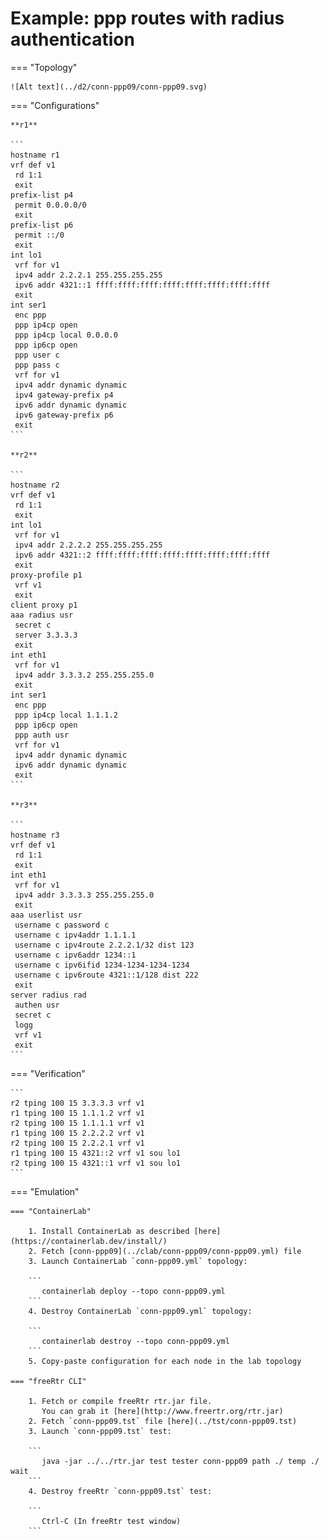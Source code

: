# Example: ppp routes with radius authentication

=== "Topology"

    ![Alt text](../d2/conn-ppp09/conn-ppp09.svg)

=== "Configurations"

    **r1**

    ```
    hostname r1
    vrf def v1
     rd 1:1
     exit
    prefix-list p4
     permit 0.0.0.0/0
     exit
    prefix-list p6
     permit ::/0
     exit
    int lo1
     vrf for v1
     ipv4 addr 2.2.2.1 255.255.255.255
     ipv6 addr 4321::1 ffff:ffff:ffff:ffff:ffff:ffff:ffff:ffff
     exit
    int ser1
     enc ppp
     ppp ip4cp open
     ppp ip4cp local 0.0.0.0
     ppp ip6cp open
     ppp user c
     ppp pass c
     vrf for v1
     ipv4 addr dynamic dynamic
     ipv4 gateway-prefix p4
     ipv6 addr dynamic dynamic
     ipv6 gateway-prefix p6
     exit
    ```

    **r2**

    ```
    hostname r2
    vrf def v1
     rd 1:1
     exit
    int lo1
     vrf for v1
     ipv4 addr 2.2.2.2 255.255.255.255
     ipv6 addr 4321::2 ffff:ffff:ffff:ffff:ffff:ffff:ffff:ffff
     exit
    proxy-profile p1
     vrf v1
     exit
    client proxy p1
    aaa radius usr
     secret c
     server 3.3.3.3
     exit
    int eth1
     vrf for v1
     ipv4 addr 3.3.3.2 255.255.255.0
     exit
    int ser1
     enc ppp
     ppp ip4cp local 1.1.1.2
     ppp ip6cp open
     ppp auth usr
     vrf for v1
     ipv4 addr dynamic dynamic
     ipv6 addr dynamic dynamic
     exit
    ```

    **r3**

    ```
    hostname r3
    vrf def v1
     rd 1:1
     exit
    int eth1
     vrf for v1
     ipv4 addr 3.3.3.3 255.255.255.0
     exit
    aaa userlist usr
     username c password c
     username c ipv4addr 1.1.1.1
     username c ipv4route 2.2.2.1/32 dist 123
     username c ipv6addr 1234::1
     username c ipv6ifid 1234-1234-1234-1234
     username c ipv6route 4321::1/128 dist 222
     exit
    server radius rad
     authen usr
     secret c
     logg
     vrf v1
     exit
    ```

=== "Verification"

    ```
    r2 tping 100 15 3.3.3.3 vrf v1
    r1 tping 100 15 1.1.1.2 vrf v1
    r2 tping 100 15 1.1.1.1 vrf v1
    r1 tping 100 15 2.2.2.2 vrf v1
    r2 tping 100 15 2.2.2.1 vrf v1
    r1 tping 100 15 4321::2 vrf v1 sou lo1
    r2 tping 100 15 4321::1 vrf v1 sou lo1
    ```

=== "Emulation"

    === "ContainerLab"

        1. Install ContainerLab as described [here](https://containerlab.dev/install/)  
        2. Fetch [conn-ppp09](../clab/conn-ppp09/conn-ppp09.yml) file  
        3. Launch ContainerLab `conn-ppp09.yml` topology:  

        ```
           containerlab deploy --topo conn-ppp09.yml  
        ```
        4. Destroy ContainerLab `conn-ppp09.yml` topology:  

        ```
           containerlab destroy --topo conn-ppp09.yml  
        ```
        5. Copy-paste configuration for each node in the lab topology

    === "freeRtr CLI"

        1. Fetch or compile freeRtr rtr.jar file.  
           You can grab it [here](http://www.freertr.org/rtr.jar)  
        2. Fetch `conn-ppp09.tst` file [here](../tst/conn-ppp09.tst)  
        3. Launch `conn-ppp09.tst` test:  

        ```
           java -jar ../../rtr.jar test tester conn-ppp09 path ./ temp ./ wait
        ```
        4. Destroy freeRtr `conn-ppp09.tst` test:  

        ```
           Ctrl-C (In freeRtr test window)
        ```

